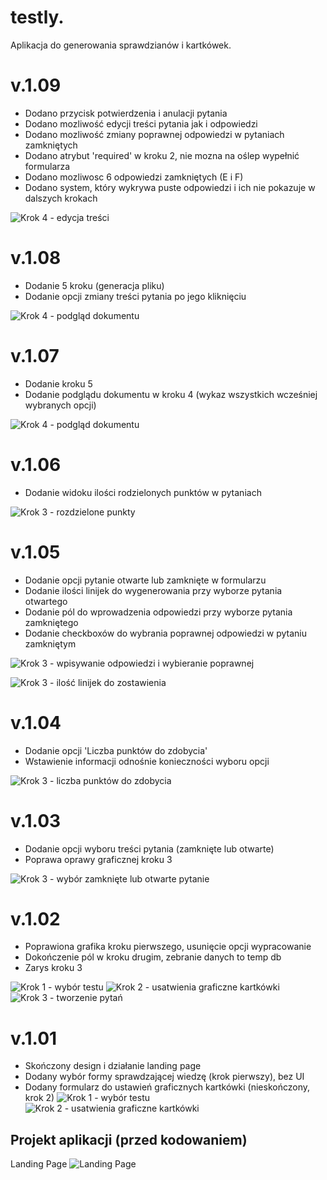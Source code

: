 # testly.
Aplikacja do generowania sprawdzianów i kartkówek.

# v.1.09
 - Dodano przycisk potwierdzenia i anulacji pytania
 - Dodano mozliwość edycji treści pytania jak i odpowiedzi
 - Dodano mozliwość zmiany poprawnej odpowiedzi w pytaniach zamkniętych
 - Dodano atrybut 'required' w kroku 2, nie mozna na oślep wypełnić formularza
 - Dodano mozliwosc 6 odpowiedzi zamkniętych (E i F)
 - Dodano system, który wykrywa puste odpowiedzi i ich nie pokazuje w dalszych krokach
 
![Krok 4 - edycja treści](https://raw.githubusercontent.com/janmager/testly/master/img-git/step4-3.png)

# v.1.08
 - Dodanie 5 kroku (generacja pliku)
 - Dodanie opcji zmiany treści pytania po jego kliknięciu
 
![Krok 4 - podgląd dokumentu](https://raw.githubusercontent.com/janmager/testly/master/img-git/step4-2.png)

# v.1.07
 - Dodanie kroku 5
 - Dodanie podglądu dokumentu w kroku 4 (wykaz wszystkich wcześniej wybranych opcji)
 
![Krok 4 - podgląd dokumentu](https://raw.githubusercontent.com/janmager/testly/master/img-git/step4-1.png)

# v.1.06
 - Dodanie widoku ilości rodzielonych punktów w pytaniach
 
![Krok 3 - rozdzielone punkty](https://raw.githubusercontent.com/janmager/testly/master/img-git/step3-7.png)

# v.1.05
 - Dodanie opcji pytanie otwarte lub zamknięte w formularzu
 - Dodanie ilości linijek do wygenerowania przy wyborze pytania otwartego
 - Dodanie pól do wprowadzenia odpowiedzi przy wyborze pytania zamkniętego
 - Dodanie checkboxów do wybrania poprawnej odpowiedzi w pytaniu zamkniętym
 
![Krok 3 - wpisywanie odpowiedzi i wybieranie poprawnej](https://raw.githubusercontent.com/janmager/testly/master/img-git/step3-4.png)

![Krok 3 - ilość linijek do zostawienia](https://raw.githubusercontent.com/janmager/testly/master/img-git/step3-6.png)

# v.1.04
 - Dodanie opcji 'Liczba punktów do zdobycia'
 - Wstawienie informacji odnośnie konieczności wyboru opcji
 
![Krok 3 - liczba punktów do zdobycia](https://raw.githubusercontent.com/janmager/testly/master/img-git/step3-3.png)

# v.1.03
 - Dodanie opcji wyboru treści pytania (zamknięte lub otwarte)
 - Poprawa oprawy graficznej kroku 3
 
![Krok 3 - wybór zamknięte lub otwarte pytanie](https://raw.githubusercontent.com/janmager/testly/master/img-git/step3-2.png)

# v.1.02
 - Poprawiona grafika kroku pierwszego, usunięcie opcji wypracowanie
 - Dokończenie pól w kroku drugim, zebranie danych to temp db
 - Zarys kroku 3
 
![Krok 1 - wybór testu](https://raw.githubusercontent.com/janmager/testly/master/img-git/step1-2.png)
![Krok 2 - usatwienia graficzne kartkówki](https://raw.githubusercontent.com/janmager/testly/master/img-git/step2-2.png)
![Krok 3 - tworzenie pytań](https://raw.githubusercontent.com/janmager/testly/master/img-git/step3-1.png)


# v.1.01
 - Skończony design i działanie landing page
 - Dodany wybór formy sprawdzającej wiedzę (krok pierwszy), bez UI
 - Dodany formularz do ustawień graficznych kartkówki (nieskończony, krok 2)
![Krok 1 - wybór testu](https://raw.githubusercontent.com/janmager/testly/master/img-git/step1-1.png)
![Krok 2 - usatwienia graficzne kartkówki](https://raw.githubusercontent.com/janmager/testly/master/img-git/step2-1.png)

## Projekt aplikacji (przed kodowaniem)
Landing Page
![Landing Page](https://raw.githubusercontent.com/janmager/testly/master/img-git/lp.jpg)
